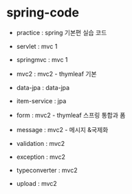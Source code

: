 # spring-code


- practice : spring 기본편 실습 코드


- servlet : mvc 1


- springmvc : mvc 1
- mvc2 : mvc2 - thymleaf 기본
- data-jpa : data-jpa
- item-service : jpa
- form : mvc2 - thymleaf 스프링 통합과 폼
- message : mvc2 - 메시지 &국제화
- validation :  mvc2 
- exception : mvc2
- typeconverter : mvc2
- upload : mvc2
